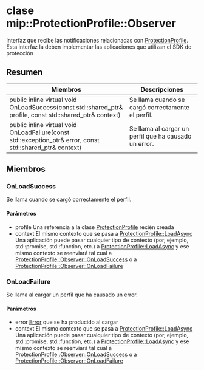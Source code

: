 # <a name="class-mipprotectionprofileobserver"></a>clase mip::ProtectionProfile::Observer 
Interfaz que recibe las notificaciones relacionadas con [ProtectionProfile](#classmip_1_1_protection_profile).
Esta interfaz la deben implementar las aplicaciones que utilizan el SDK de protección
  
## <a name="summary"></a>Resumen
 Miembros                        | Descripciones                                
--------------------------------|---------------------------------------------
public inline virtual void OnLoadSuccess(const std::shared_ptr<ProtectionProfile>& profile, const std::shared_ptr<void>& context)  |  Se llama cuando se cargó correctamente el perfil.
public inline virtual void OnLoadFailure(const std::exception_ptr& error, const std::shared_ptr<void>& context)  |  Se llama al cargar un perfil que ha causado un error.
  
## <a name="members"></a>Miembros
  
### <a name="onloadsuccess"></a>OnLoadSuccess
Se llama cuando se cargó correctamente el perfil.
  
#### <a name="parameters"></a>Parámetros
* profile Una referencia a la clase [ProtectionProfile](#classmip_1_1_protection_profile) recién creada
* context El mismo contexto que se pasa a [ProtectionProfile::LoadAsync](#classmip_1_1_protection_profile_1aeb141706dc10935931841fdb82d11031) Una aplicación puede pasar cualquier tipo de contexto (por, ejemplo, std::promise, std::function, etc.) a [ProtectionProfile::LoadAsync](#classmip_1_1_protection_profile_1aeb141706dc10935931841fdb82d11031) y ese mismo contexto se reenviará tal cual a [ProtectionProfile::Observer::OnLoadSuccess](#classmip_1_1_protection_profile_1_1_observer_1a31e73965ffb0bd152b3954b013faa773) o a [ProtectionProfile::Observer::OnLoadFailure](#classmip_1_1_protection_profile_1_1_observer_1acdad73bb6a2dcc93295e0e16e422f291)
  
### <a name="onloadfailure"></a>OnLoadFailure
Se llama al cargar un perfil que ha causado un error.
  
#### <a name="parameters"></a>Parámetros
* error [Error](#classmip_1_1_error) que se ha producido al cargar 
* context El mismo contexto que se pasa a [ProtectionProfile::LoadAsync](#classmip_1_1_protection_profile_1aeb141706dc10935931841fdb82d11031) Una aplicación puede pasar cualquier tipo de contexto (por, ejemplo, std::promise, std::function, etc.) a [ProtectionProfile::LoadAsync](#classmip_1_1_protection_profile_1aeb141706dc10935931841fdb82d11031) y ese mismo contexto se reenviará tal cual a [ProtectionProfile::Observer::OnLoadSuccess](#classmip_1_1_protection_profile_1_1_observer_1a31e73965ffb0bd152b3954b013faa773) o a [ProtectionProfile::Observer::OnLoadFailure](#classmip_1_1_protection_profile_1_1_observer_1acdad73bb6a2dcc93295e0e16e422f291)